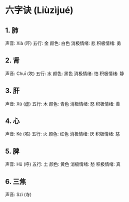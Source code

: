 # 六字诀 (Liùzìjué)

## 1. 肺
声音: Xià (吓)
五行: 金
颜色: 白色
消极情绪: 悲
积极情绪: 勇

## 2. 肾
声音: Chuī (吹)
五行: 水
颜色: 黑色
消极情绪: 怕
积极情绪: 静

## 3. 肝
声音: Xū (虚)
五行: 木
颜色: 青色
消极情绪: 怒
积极情绪: 善

## 4. 心
声音: Ké (咳)
五行: 火
颜色: 红色
消极情绪: 厌
积极情绪: 慈

## 5. 脾
声音: Hū (呼)
五行: 土
颜色: 黄色
消极情绪: 愁
积极情绪: 真

## 6. 三焦
声音: Szì (寺)
